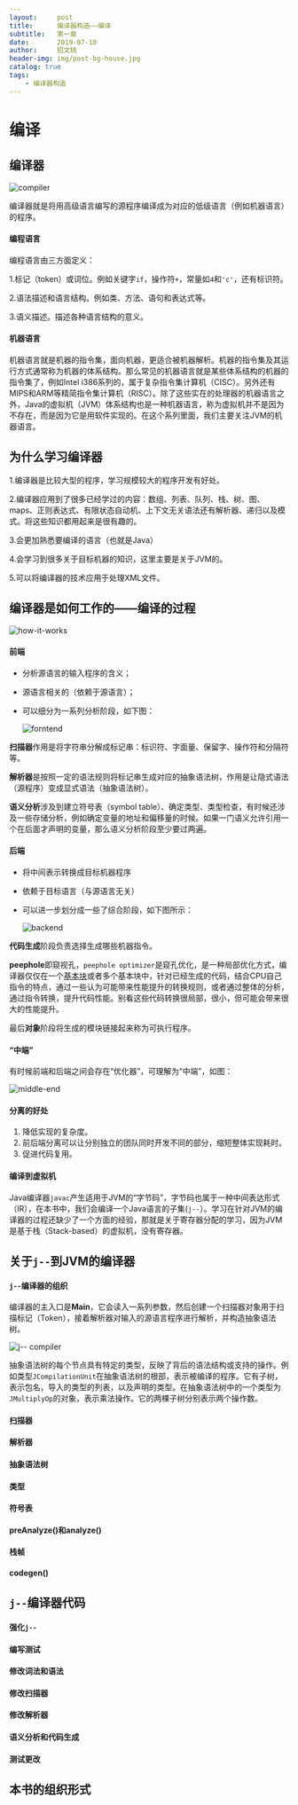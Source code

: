 ```yaml
---
layout:     post
title:      编译器构造——编译
subtitle:   第一章
date:       2019-07-10
author:     招文桃
header-img: img/post-bg-house.jpg
catalog: true
tags:
    - 编译器构造
---
```


# 编译

## 编译器

![compiler](https://raw.githubusercontent.com/gdouzwt/gdouzwt.github.io/master/img/compiler.png)

编译器就是将用高级语言编写的源程序编译成为对应的低级语言（例如机器语言）的程序。

#### 编程语言

编程语言由三方面定义：

1.标记（token）或词位。例如关键字`if`，操作符`+`，常量如`4`和`'c'`，还有标识符。

2.语法描述和语言结构。例如类、方法、语句和表达式等。

3.语义描述。描述各种语言结构的意义。

#### 机器语言

机器语言就是机器的指令集，面向机器，更适合被机器解析。机器的指令集及其运行方式通常称为机器的体系结构。那么常见的机器语言就是某些体系结构的机器的指令集了，例如Intel i386系列的，属于复杂指令集计算机（CISC）。另外还有MIPS和ARM等精简指令集计算机（RISC）。除了这些实在的处理器的机器语言之外，Java的虚拟机（JVM）体系结构也是一种机器语言，称为虚拟机并不是因为不存在，而是因为它是用软件实现的。在这个系列里面，我们主要关注JVM的机器语言。

## 为什么学习编译器

1.编译器是比较大型的程序，学习规模较大的程序开发有好处。

2.编译器应用到了很多已经学过的内容：数组、列表、队列、栈、树、图、maps、正则表达式、有限状态自动机、上下文无关语法还有解析器、递归以及模式。将这些知识都用起来是很有趣的。

3.会更加熟悉要编译的语言（也就是Java）

4.会学习到很多关于目标机器的知识，这里主要是关于JVM的。

5.可以将编译器的技术应用于处理XML文件。

## 编译器是如何工作的——编译的过程



![how-it-works](https://raw.githubusercontent.com/gdouzwt/gdouzwt.github.io/master/img/how-it-works.png)



#### 前端

- 分析源语言的输入程序的含义；

- 源语言相关的（依赖于源语言）；

- 可以细分为一系列分析阶段，如下图：

  
  
  ![forntend](https://raw.githubusercontent.com/gdouzwt/gdouzwt.github.io/master/img/frontend.png)
  
  

**扫描器**作用是将字符串分解成标记串：标识符、字面量、保留字、操作符和分隔符等。

**解析器**是按照一定的语法规则将标记串生成对应的抽象语法树，作用是让隐式语法（源程序）变成显式语法（抽象语法树）。

**语义分析**涉及到建立符号表（symbol table）、确定类型、类型检查，有时候还涉及一些存储分析，例如确定变量的地址和偏移量的时候。如果一门语义允许引用一个在后面才声明的变量，那么语义分析阶段至少要过两遍。

#### 后端

- 将中间表示转换成目标机器程序

- 依赖于目标语言（与源语言无关）

- 可以进一步划分成一些了综合阶段，如下图所示：

  

  ![backend](https://raw.githubusercontent.com/gdouzwt/gdouzwt.github.io/master/img/backend.png)



**代码生成**阶段负责选择生成哪些机器指令。

**peephole**即窥视孔，`peephole optimizer`是窥孔优化，是一种局部优化方式，编译器仅仅在一个[基本块](https://baike.baidu.com/item/基本块/6316788)或者多个基本块中，针对已经生成的代码，结合CPU自己指令的特点，通过一些认为可能带来性能提升的转换规则，或者通过整体的分析，通过指令转换，提升代码性能。别看这些代码转换很局部，很小，但可能会带来很大的性能提升。

最后**对象**阶段将生成的模块链接起来称为可执行程序。

#### “中端”

有时候前端和后端之间会存在“优化器”，可理解为“中端”，如图：



![middle-end](https://raw.githubusercontent.com/gdouzwt/gdouzwt.github.io/master/img/middle-end.png)



#### 分离的好处

1. 降低实现的复杂度。
2. 前后端分离可以让分别独立的团队同时开发不同的部分，缩短整体实现耗时。
3. 促进代码复用。

#### 编译到虚拟机 
Java编译器`javac`产生适用于JVM的“字节码”，字节码也属于一种中间表达形式（IR），在本书中，我们会编译一个Java语言的子集(`j--`）。学习在针对JVM的编译器的过程还缺少了一个方面的经验，那就是关于寄存器分配的学习，因为JVM是基于栈（Stack-based）的虚拟机，没有寄存器。

## 关于`j--`到JVM的编译器

#### `j--`编译器的组织

编译器的主入口是**Main**，它会读入一系列参数，然后创建一个扫描器对象用于扫描标记（Token），接着解析器对输入的源语言程序进行解析，并构造抽象语法树。

![j-- compiler](https://raw.githubusercontent.com/gdouzwt/gdouzwt.github.io/master/img/j--compiler.png)

抽象语法树的每个节点具有特定的类型，反映了背后的语法结构或支持的操作。例如类型`JCompilationUnit`在抽象语法树的根部，表示被编译的程序。它有子树，表示包名，导入的类型的列表，以及声明的类型。在抽象语法树中的一个类型为`JMultiplyOp`的对象，表示乘法操作。它的两棵子树分别表示两个操作数。

#### 扫描器



#### 解析器

#### 抽象语法树

#### 类型

#### 符号表

#### preAnalyze()和analyze()

#### 栈帧

#### codegen()

## `j--`编译器代码

#### 强化`j--`

#### 编写测试

#### 修改词法和语法

#### 修改扫描器

#### 修改解析器

#### 语义分析和代码生成

#### 测试更改

## 本书的组织形式

